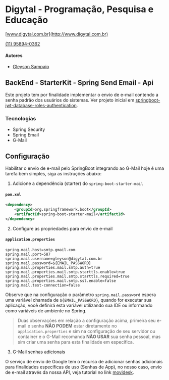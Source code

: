 # Digytal - Programação, Pesquisa e Educação
[www.digytal.com.br](http://www.digytal.com.br)

[(11) 95894-0362](https://api.whatsapp.com/send?phone=5511958940362)


#### Autores
- [Gleyson Sampaio](https://github.com/glysns)

## BackEnd - StarterKit - Spring Send Email - Api

Este projeto tem por finalidade implementar o envio de e-mail contendo a senha padrão dos usuários do sistemas. Ver projeto inicial em [springboot-jwt-database-roles-authentication](https://github.com/glysns/backend-stater-kit/tree/main/spring/springboot-jwt-database-roles-authentication).

### Tecnologias

* Spring Security
* Spring Email
* G-Mail

## Configuração

Habilitar o envio de e-mail pelo SpringBoot integrando ao G-Mail hoje é uma tarefa bem simples, siga as instruções abaixo:

1. Adicione a dependência (starter) do `spring-boot-starter-mail`

#### **`pom.xml`**
```xml
<dependency>
    <groupId>org.springframework.boot</groupId>
    <artifactId>spring-boot-starter-mail</artifactId>
</dependency>
```

2. Configure as propriedades para envio de e-mail

#### **`application.properties`**
```shell
spring.mail.host=smtp.gmail.com
spring.mail.port=587
spring.mail.username=gleyson@digytal.com.br
spring.mail.password=${EMAIL_PASSWORD}
spring.mail.properties.mail.smtp.auth=true
spring.mail.properties.mail.smtp.starttls.enable=true
spring.mail.properties.mail.smtp.starttls.required=true
spring.mail.properties.mail.smtp.ssl.enable=false
spring.mail.test-connection=false
```

Observe que na configuração o parâmetro `spring.mail.password` espera uma variável chamada de `${EMAIL_PASSWORD}`, quando for executar sua aplicação, você definirá esta variável utilizando sua IDE ou informando como variáveis de ambiente no Spring.

>Duas observações em relação a configuração acima, primeira seu e-mail e senha **NÃO PODEM** estar diretamente no `application.properties` e sim na configuração de seu servidor ou container e o G-Mail recomanda **NÃO USAR** sua senha pessoal, mas sim criar uma senha para esta finalidade em específica.

3. G-Mail senhas adicionais

O serviço de envio de Google tem o recurso de adicionar senhas adicionais para finalidades específicas de uso (Senhas de App), no nosso caso, envio de e-mail através da nossa API, veja tutorial no link [movidesk](https://atendimento.movidesk.com/kb/article/280320/configurar-senha-app-google-movidesk).

